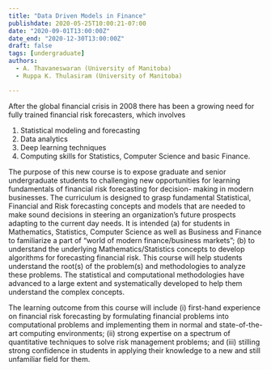 ```yaml
---
title: "Data Driven Models in Finance"
publishdate: 2020-05-25T10:00:21-07:00
date: "2020-09-01T13:00:00Z"
date_end: "2020-12-30T13:00:00Z"
draft: false
tags: [undergraduate]
authors:  
  - A. Thavaneswaran (University of Manitoba)
  - Ruppa K. Thulasiram (University of Manitoba)

---
```


After the global financial crisis in 2008 there has been a growing need for
fully trained financial risk forecasters, which involves 

1. Statistical modeling and forecasting
1. Data analytics
1. Deep learning techniques
1. Computing skills for Statistics, Computer Science and basic Finance.

The purpose of this new course is to expose graduate and senior undergraduate
students to challenging new opportunities for learning fundamentals of financial
risk forecasting for decision- making in modern businesses. The curriculum is
designed to grasp fundamental Statistical, Financial and Risk forecasting
concepts and models that are needed to make sound decisions in steering an
organization’s future prospects adapting to the current day needs. It is
intended (a) for students in Mathematics, Statistics, Computer Science as well
as Business and Finance to familiarize a part of “world of modern
finance/business markets”; (b) to understand the underlying
Mathematics/Statistics concepts to develop algorithms for forecasting financial
risk. This course will help students understand the root(s) of the problem(s)
and methodologies to analyze these problems. The statistical and computational
methodologies have advanced to a large extent and systematically developed to
help them understand the complex concepts.

The learning outcome from this course will include (i) first-hand experience on
financial risk forecasting by formulating financial problems into computational
problems and implementing them in normal and state-of-the-art computing
environments; (ii) strong expertise on a spectrum of quantitative techniques to
solve risk management problems; and (iii) stilling strong confidence in students
in applying their knowledge to a new and still unfamiliar field for them.
